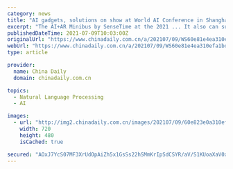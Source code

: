 ```yaml
---
category: news
title: "AI gadgets, solutions on show at World AI Conference in Shanghai"
excerpt: "The AI+AR Minibus by SenseTime at the 2021 ... It also can support photo translation in 32 languages, simultaneous translation of 16 languages without the need to be connected to the internet ..."
publishedDateTime: 2021-07-09T10:03:00Z
originalUrl: "https://www.chinadaily.com.cn/a/202107/09/WS60e81e4ea310efa1bd660ec1.html"
webUrl: "https://www.chinadaily.com.cn/a/202107/09/WS60e81e4ea310efa1bd660ec1.html"
type: article

provider:
  name: China Daily
  domain: chinadaily.com.cn

topics:
  - Natural Language Processing
  - AI

images:
  - url: "http://img2.chinadaily.com.cn/images/202107/09/60e823e0a310efa1e3ad81b4.jpeg"
    width: 720
    height: 480
    isCached: true

secured: "AOxJ7YcS07MF3XrUdOpAiZh5x1GsSs22hSMmKrIpSdCSYR/aV/S1KUoaXaV0x/W0i90X7UCTWQZidx+4R+0SiaT/0bi8BdpkdqL559GQs7GCpXqPrdFug9eHi7p6THGvnsADbUu8FFLNtDR2fCFWzJjaYBVGMK8qupG9IKjNMkDIU2+CHWO+HGE7AKGFTnh32od9yRFJ9T69+uYzjjDzDh7rqMezYVQTO0ARfO3v0Ec07iSZ0iFc7adY25u+0NGsyRGulbt/2S6wJPeFPiMHKMqrcWH+Q0EEIOdJRBH2viP8RW9jL71l4cz3ZfV5VztLqn+nKY1Vx5r4dI0trz2doAhlZWtgIGbPf/k/sV3zE0s=;FWZM9tkRn+z13Oi+QPnrwg=="
---
```


